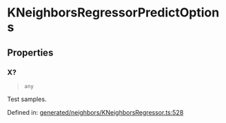 # KNeighborsRegressorPredictOptions

## Properties

### X?

> `any`

Test samples.

Defined in:  [generated/neighbors/KNeighborsRegressor.ts:528](https://github.com/transitive-bullshit/scikit-learn-ts/blob/122b3c0/packages/sklearn/src/generated/neighbors/KNeighborsRegressor.ts#L528)
